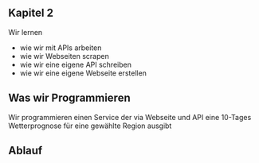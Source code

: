## Kapitel 2
Wir lernen 
 * wie wir mit APIs arbeiten
 * wie wir Webseiten scrapen
 * wie wir eine eigene API schreiben
 * wie wir eine eigene Webseite erstellen

## Was wir Programmieren
Wir programmieren einen Service der via Webseite und API eine 10-Tages Wetterprognose für eine gewählte Region ausgibt

## Ablauf
